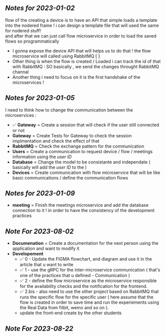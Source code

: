 ## _Notes for 2023-01-02_

flow of the creating a device is to have an API that simple loads a template into the nodered frame !
i can design a template file that will used the same for nodered stuff!  
and after that we can just call flow microservice in order to load the saved flows so programmatically

-  I gonna expose the device API that will helps us to do that ! the flow microservice will called using RabbitMQ [ ]
-  Other thing is when the flow is created / Loaded i can track the id of that with RabbitMQ : SO basically , we send the changes throught RabbitMQ channal
-  Another thing i need to focus on it is the first handshake of the microservices !

## _Notes for 2023-01-05_

I need to think how to change the communication between the microservices :

- :white_check_mark: **Gateway** = Create a session that will check if the user still connected or not
- **Gateway** = Create Tests for Gateway to check the session implmentation and check the effect of that
- **RabbitMQ** = Check the exchange pattern for the communication
- **Users** = Create a communication to request device / flow / meetings information using the _user ID_
- **Database** = Change the model to be consistante and independate ( basically will add the _user ID_ to the )
- **Devices** = Create communication with flow microservice that will be like basic communications / define the communication flows

## _Notes for 2023-01-09_

- **meeting** = Finish the meetings microservice and add the database connection to it ! in order to have the consistency of the development practices

## _Note For 2023-08-02_

- **Documenation** = Create a documentation for the next person using the application and want to modify it
- **Developement**
    - :white_check_mark: 0 - Update the FIGMA flowchart, and diagram and use it in the article that u want to write
    - :white_check_mark: 1 - use the gRPC for the inter-microservice communication ( that's one of the practices that u defined - Communication )
    - :white_check_mark: 2 - define the flow microservice as the microservice responsible for the availability checks and the notification for the frontend.
    - :white_check_mark: 2.bis - also need to use the other project based on RabbitMQ that runs the specific flow for the specific user ( here assume that the flow is created in order to save time and run the experiements using the Real Data from fitbit, wemo and so on ).
    - update the front-end create by the other students

## _Note For 2023-08-22_
